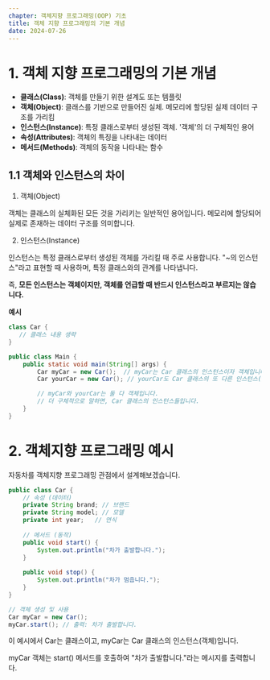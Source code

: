 ```yaml
---
chapter: 객체지향 프로그래밍(OOP) 기초
title: 객체 지향 프로그래밍의 기본 개념
date: 2024-07-26
---
```


# 1. 객체 지향 프로그래밍의 기본 개념

- **클래스(Class)**: 객체를 만들기 위한 설계도 또는 템플릿
- **객체(Object)**: 클래스를 기반으로 만들어진 실체. 메모리에 할당된 실제 데이터 구조를 가리킴
- **인스턴스(Instance)**: 특정 클래스로부터 생성된 객체. '객체'의 더 구체적인 용어
- **속성(Attributes)**: 객체의 특징을 나타내는 데이터
- **메서드(Methods)**: 객체의 동작을 나타내는 함수

## 1.1 객체와 인스턴스의 차이

1. 객체(Object)

객체는 클래스의 실체화된 모든 것을 가리키는 일반적인 용어입니다.
메모리에 할당되어 실제로 존재하는 데이터 구조를 의미합니다.

2. 인스턴스(Instance)

인스턴스는 특정 클래스로부터 생성된 객체를 가리킬 때 주로 사용합니다.
"~의 인스턴스"라고 표현할 때 사용하며, 특정 클래스와의 관계를 나타냅니다.

즉, **모든 인스턴스는 객체이지만, 객체를 언급할 때 반드시 인스턴스라고 부르지는 않습니다.**

**예시**

```java
class Car {
   // 클래스 내용 생략
}

public class Main {
    public static void main(String[] args) {
        Car myCar = new Car();  // myCar는 Car 클래스의 인스턴스이자 객체입니다.
        Car yourCar = new Car(); // yourCar도 Car 클래스의 또 다른 인스턴스(객체)입니다.

        // myCar와 yourCar는 둘 다 객체입니다.
        // 더 구체적으로 말하면, Car 클래스의 인스턴스들입니다.
    }
}
```

# 2. 객체지향 프로그래밍 예시

자동차를 객체지향 프로그래밍 관점에서 설계해보겠습니다.

```java
public class Car {
    // 속성 (데이터)
    private String brand; // 브랜드
    private String model; // 모델
    private int year;   // 연식
    
    // 메서드 (동작)
    public void start() {
        System.out.println("차가 출발합니다.");
    }
    
    public void stop() {
        System.out.println("차가 멈춥니다.");
    }
}

// 객체 생성 및 사용
Car myCar = new Car();
myCar.start(); // 출력: 차가 출발합니다.

```

이 예시에서 Car는 클래스이고, myCar는 Car 클래스의 인스턴스(객체)입니다.

myCar 객체는 start() 메서드를 호출하여 "차가 출발합니다."라는 메시지를 출력합니다.
